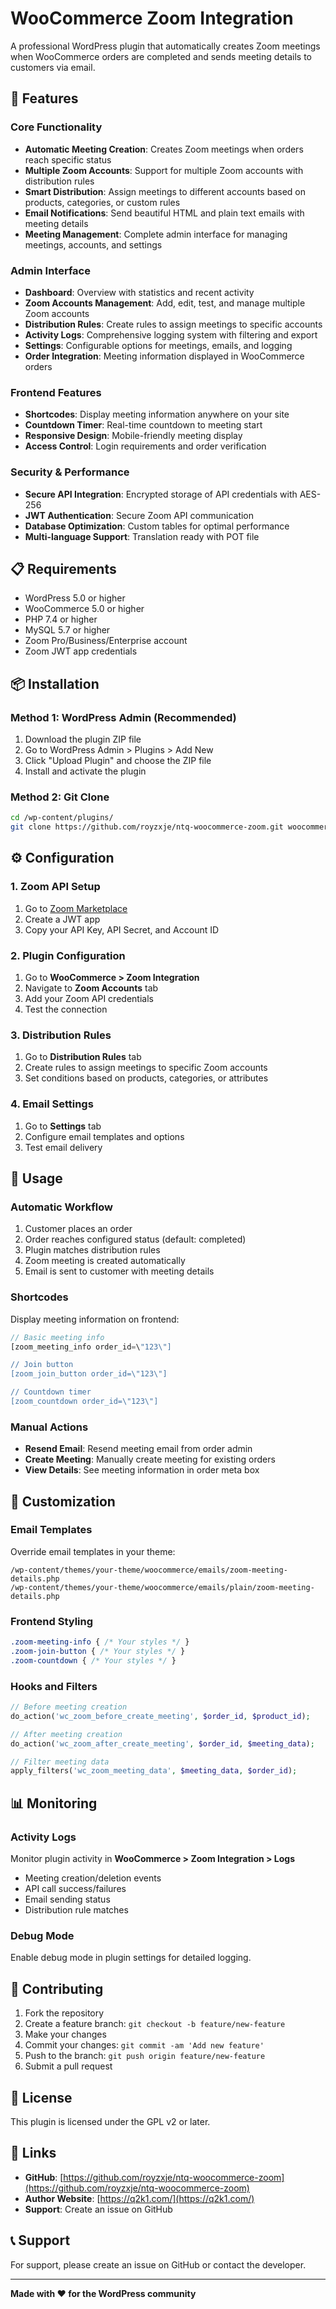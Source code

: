 # WooCommerce Zoom Integration

A professional WordPress plugin that automatically creates Zoom meetings when WooCommerce orders are completed and sends meeting details to customers via email.

## 🚀 Features

### Core Functionality
- **Automatic Meeting Creation**: Creates Zoom meetings when orders reach specific status
- **Multiple Zoom Accounts**: Support for multiple Zoom accounts with distribution rules  
- **Smart Distribution**: Assign meetings to different accounts based on products, categories, or custom rules
- **Email Notifications**: Send beautiful HTML and plain text emails with meeting details
- **Meeting Management**: Complete admin interface for managing meetings, accounts, and settings

### Admin Interface
- **Dashboard**: Overview with statistics and recent activity
- **Zoom Accounts Management**: Add, edit, test, and manage multiple Zoom accounts
- **Distribution Rules**: Create rules to assign meetings to specific accounts
- **Activity Logs**: Comprehensive logging system with filtering and export
- **Settings**: Configurable options for meetings, emails, and logging
- **Order Integration**: Meeting information displayed in WooCommerce orders

### Frontend Features
- **Shortcodes**: Display meeting information anywhere on your site
- **Countdown Timer**: Real-time countdown to meeting start
- **Responsive Design**: Mobile-friendly meeting display
- **Access Control**: Login requirements and order verification

### Security & Performance
- **Secure API Integration**: Encrypted storage of API credentials with AES-256
- **JWT Authentication**: Secure Zoom API communication
- **Database Optimization**: Custom tables for optimal performance
- **Multi-language Support**: Translation ready with POT file

## 📋 Requirements

- WordPress 5.0 or higher
- WooCommerce 5.0 or higher
- PHP 7.4 or higher
- MySQL 5.7 or higher
- Zoom Pro/Business/Enterprise account
- Zoom JWT app credentials

## 📦 Installation

### Method 1: WordPress Admin (Recommended)
1. Download the plugin ZIP file
2. Go to WordPress Admin > Plugins > Add New
3. Click \"Upload Plugin\" and choose the ZIP file
4. Install and activate the plugin

### Method 2: Git Clone
```bash
cd /wp-content/plugins/
git clone https://github.com/royzxje/ntq-woocommerce-zoom.git woocommerce-zoom-integration
```

## ⚙️ Configuration

### 1. Zoom API Setup
1. Go to [Zoom Marketplace](https://marketplace.zoom.us/)
2. Create a JWT app
3. Copy your API Key, API Secret, and Account ID

### 2. Plugin Configuration
1. Go to **WooCommerce > Zoom Integration**
2. Navigate to **Zoom Accounts** tab
3. Add your Zoom API credentials
4. Test the connection

### 3. Distribution Rules
1. Go to **Distribution Rules** tab
2. Create rules to assign meetings to specific Zoom accounts
3. Set conditions based on products, categories, or attributes

### 4. Email Settings
1. Go to **Settings** tab
2. Configure email templates and options
3. Test email delivery

## 🎯 Usage

### Automatic Workflow
1. Customer places an order
2. Order reaches configured status (default: completed)
3. Plugin matches distribution rules
4. Zoom meeting is created automatically
5. Email is sent to customer with meeting details

### Shortcodes
Display meeting information on frontend:

```php
// Basic meeting info
[zoom_meeting_info order_id=\"123\"]

// Join button
[zoom_join_button order_id=\"123\"]

// Countdown timer
[zoom_countdown order_id=\"123\"]
```

### Manual Actions
- **Resend Email**: Resend meeting email from order admin
- **Create Meeting**: Manually create meeting for existing orders
- **View Details**: See meeting information in order meta box

## 🎨 Customization

### Email Templates
Override email templates in your theme:
```
/wp-content/themes/your-theme/woocommerce/emails/zoom-meeting-details.php
/wp-content/themes/your-theme/woocommerce/emails/plain/zoom-meeting-details.php
```

### Frontend Styling
```css
.zoom-meeting-info { /* Your styles */ }
.zoom-join-button { /* Your styles */ }
.zoom-countdown { /* Your styles */ }
```

### Hooks and Filters
```php
// Before meeting creation
do_action('wc_zoom_before_create_meeting', $order_id, $product_id);

// After meeting creation
do_action('wc_zoom_after_create_meeting', $order_id, $meeting_data);

// Filter meeting data
apply_filters('wc_zoom_meeting_data', $meeting_data, $order_id);
```

## 📊 Monitoring

### Activity Logs
Monitor plugin activity in **WooCommerce > Zoom Integration > Logs**
- Meeting creation/deletion events
- API call success/failures
- Email sending status
- Distribution rule matches

### Debug Mode
Enable debug mode in plugin settings for detailed logging.

## 🤝 Contributing

1. Fork the repository
2. Create a feature branch: `git checkout -b feature/new-feature`
3. Make your changes
4. Commit your changes: `git commit -am 'Add new feature'`
5. Push to the branch: `git push origin feature/new-feature`
6. Submit a pull request

## 📝 License

This plugin is licensed under the GPL v2 or later.

## 🔗 Links

- **GitHub**: [https://github.com/royzxje/ntq-woocommerce-zoom](https://github.com/royzxje/ntq-woocommerce-zoom)
- **Author Website**: [https://q2k1.com/](https://q2k1.com/)
- **Support**: Create an issue on GitHub

## 📞 Support

For support, please create an issue on GitHub or contact the developer.

---

**Made with ❤️ for the WordPress community**